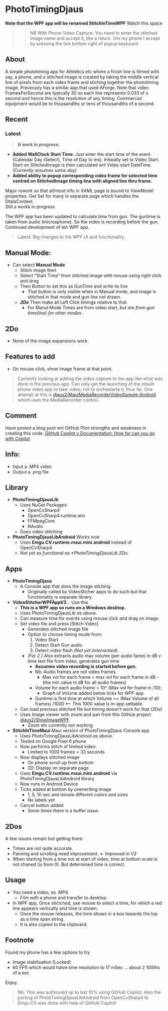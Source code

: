 # PhotoTimingDjaus

**Note that the WPF app will be renamed StitchInTimeWPF** Watch this space

>> NB With Phone Video Capture: You need to enter the stitched image name and accept it, like a return. Om my phone I accept by pressing the tick bottom right of popup keyboard

## About
A simple phototiming app for Athletics etc where a finish line is filmed with say, a phone, and a stitched image is created by taking the middle vertical line of pixels from each video frame and stiching together the phototiming image. Previously has a similar app that used AForge.  Note that video FramesPerSecond are typically 30 so each line represents 0.033 of s second and hence this is the resolution of any timing. Commercial equipment would be to thousandths or tens of thousandths of a second.

## Recent

### Latest
> **A work in progress:**
- **Added WallClock Start Time**: Just enter the start time of the event (Calendar Day (Select), Time of Day to ms). Initaially set to Video Start. Start on StitchedImage is then calculated wrt Video start DateTime. _(Currently assumes same day)_
-  **Added ability to popup corresponding video frame for selected time centred on StitchedImage timing line with aligned line thru frame.**

Major rework so that all/most info in XAML page is bound to ViewModel properties. Get Set for many in separate page which handles the DtataContext.  
Still a workk in progress

The WPF app has been updated to calculate time from gun.  The guntime is taken from audio (microsphone).  So the video is recording before the gun. Continued development of teh WPF app.  
> Latest: Big changes to the WPF UI and functionality.

## Manual Mode:
- Can select **Manual Mode**
  - Stitch image then
  - Select "Start Time" from stitched image with mouse using right click and drag
  - Then Button to set this as GunTime and write its line
    - That button is only visible when in Manual mode, and image is stitched in that mode and gun line not drawn.
  - ***2Do*** Then make all Left Click timings relative to that.
    - For Manul Mode Times are from video start, _but are from gun time(line) for other modes_.

## 2Do
- None of the image expansions work.

## Features to add
- On mouse click, show image frame at that point.



> Currently looking at adding the video capture to the app like what was done in the previous app. Can only get the launching of the inbuilt phone video app to take video; not to orchestarte it, thus far. 
One attempt at this is [djaus2/MauiMediaRecorderVideoSample-Android](https://github.com/djaus2/MauiMediaRecorderVideoSample-Android) which uses the MediaRecorder control.

## Comment

Have posted a blog post wrt GitHub Pilot strengths and weakness in creating this code. [GitHub Copilot v Documentation: How far can you go with Copilot](https://davidjones.sportronics.com.au/coding/GitHub_Copilot_v_Documentation-How_far_can_you_go_with_Copiot-coding.html)

## Info:
- Input a .MP4 video
- Output a .png file

## Library
- **PhotoTimingDjausLib**
  - Uses NuGet Packages:
    - OpenCvSharp4
    - OpenCvSharp4.runtime.win
    - FFMpegCore
    - NAudio
  - Does video stitching
- **PhotoTimingDjausLibAndroid** Works now
  - Uses **Emgu.CV.runtime.maui.mini.android** instead of OpenCvSharp4
  - _Not yet as functional as *PhotoTimingDjausLib 2Do._


## Apps
- **PhotoTimingDjaus**
  - A Console app that does the image stiching.
    - Originally called by VideoSticher apps to do such but that functionality is separate library.
- **VideoStitcherWPFAppV3** .. Use this
  - **This is a WPF app so runs on a Windows desktop.**
  - Uses PhotoTimingDjausLib _as above._
  - Can measure time for events using mouse click and drag on image.
  - Set video file and press [Stitch Video]
    - Generates stitched image file
    - Option to choose timing mode from:
      1. Video Start
      2. Detect Start Gun audio
      3.  Detect video flash _(Not yet imlemented)._
    - _(For 2.)_ Also extracts audio max volume (per audio fame) in dB v time text file from video, generates gun time
       - **Assumes video  recording is started before gun.**
      - Nb: Audio frames are not video frames.
        - Max vol for each frame = max vol for each frame in dB - (the min value in dB for all audio frames)
      - Volume for each audio frame = 10^ (Max vol for frame in  /10);
        - Graph of Volume added below ticks for WPF app.
      - Guntime is first time at which Volume >= (Max Volume of all frames) /1000  <-- This 1000 value is in-app settable.
  - Can load previous stitched file but timing doesn't work for that (2Do)
  - Uses Image viewer with zoom and pan from this GitHub project [djaus2/ShowImageWPF](https://github.com/djaus2/ShowImageWPF)
    - Zoom etc currently not working
- **StitchInTimeMaui**  Maui version of PhotoTimingDjaus Console app
  - Uses PhotoTimingDjausLibAndroid _as above._
  - Tested on Google Pixel 6 phone
  - Now performs stitch of limited video:
    - Limited to 1000 frames = 33 seconds
  - Now displays stitched image
    - On phone scroll up from bottom
    - 2D: Display on separate page
  - Uses **Emgu.CV.runtime.maui.mini.android** via PhotoTimingDjausLibAndroid  library
  - Now runs in Android Device
  - Ticks added at bottom by overwriting image
    - 1, 5, 10 sec and minute different colors and sizes
    - No labels yet
  - Cancel button added
    - Some times there is a buffer issue.

## 2Dos
A few issues remain but getting there. 
- Times are not quite accurste.
- Panning and scrolling need improvement. <- _Improved in V3_
- When starting from a time not at start of video, time at bottom scale is not chaned (is from 0). But determined time is correct.

## Usage
- You need a video, as .MP4.
    - Film with a phone and transfer to desktop.
- In WPF app, Once stictched, use mouse to select a time, for which a red line appears vertically and time is shown.
  - Once the mouse releases, the time shows in a box towards the top as a time span string.
  - It is also copied to the clipboard.
 
## Footnote
Found my phone has a few options to try
- Image stabilisation (Locked)
- 60 FPS which would halve time resolution to 17 mSec  ... about 2 100ths of a sec

Enjoy.

> Nb: This was authoured up to last 10% using GitHub Copilot.
> Also the porting of PhotoTimingDjausLibAndroid from OpenCvSharp4 to Emgu.CV was done with help of GitHub Copilot!
